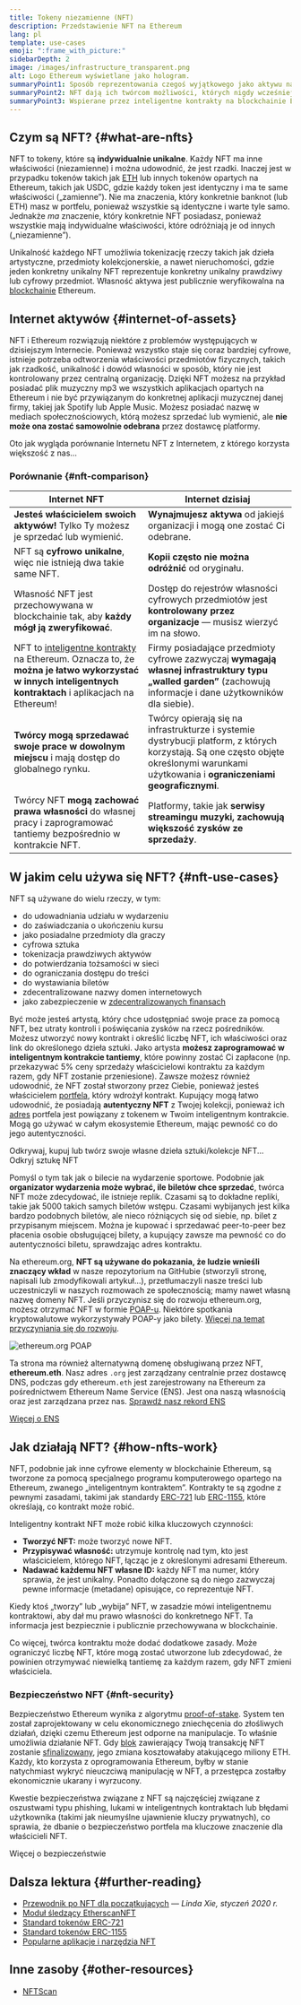 ```yaml
---
title: Tokeny niezamienne (NFT)
description: Przedstawienie NFT na Ethereum
lang: pl
template: use-cases
emoji: ":frame_with_picture:"
sidebarDepth: 2
image: /images/infrastructure_transparent.png
alt: Logo Ethereum wyświetlane jako hologram.
summaryPoint1: Sposób reprezentowania czegoś wyjątkowego jako aktywu na blockchainie Ethereum.
summaryPoint2: NFT dają ich twórcom możliwości, których nigdy wcześniej nie mieli.
summaryPoint3: Wspierane przez inteligentne kontrakty na blockchainie Ethereum.
---
```


## Czym są NFT? {#what-are-nfts}

NFT to tokeny, które są **indywidualnie unikalne**. Każdy NFT ma inne właściwości (niezamienne) i można udowodnić, że jest rzadki. Inaczej jest w przypadku tokenów takich jak [ETH](/glossary/#ether) lub innych tokenów opartych na Ethereum, takich jak USDC, gdzie każdy token jest identyczny i ma te same właściwości („zamienne”). Nie ma znaczenia, który konkretnie banknot (lub ETH) masz w portfelu, ponieważ wszystkie są identyczne i warte tyle samo. Jednakże _ma_ znaczenie, który konkretnie NFT posiadasz, ponieważ wszystkie mają indywidualne właściwości, które odróżniają je od innych („niezamienne”).

Unikalność każdego NFT umożliwia tokenizację rzeczy takich jak dzieła artystyczne, przedmioty kolekcjonerskie, a nawet nieruchomości, gdzie jeden konkretny unikalny NFT reprezentuje konkretny unikalny prawdziwy lub cyfrowy przedmiot. Własność aktywa jest publicznie weryfikowalna na [blockchainie](/glossary/#blockchain) Ethereum.

<YouTube id="Xdkkux6OxfM" />

## Internet aktywów {#internet-of-assets}

NFT i Ethereum rozwiązują niektóre z problemów występujących w dzisiejszym Internecie. Ponieważ wszystko staje się coraz bardziej cyfrowe, istnieje potrzeba odtworzenia właściwości przedmiotów fizycznych, takich jak rzadkość, unikalność i dowód własności w sposób, który nie jest kontrolowany przez centralną organizację. Dzięki NFT możesz na przykład posiadać plik muzyczny mp3 we wszystkich aplikacjach opartych na Ethereum i nie być przywiązanym do konkretnej aplikacji muzycznej danej firmy, takiej jak Spotify lub Apple Music. Możesz posiadać nazwę w mediach społecznościowych, którą możesz sprzedać lub wymienić, ale **nie może ona zostać samowolnie odebrana** przez dostawcę platformy.

Oto jak wygląda porównanie Internetu NFT z Internetem, z którego korzysta większość z nas...

### Porównanie {#nft-comparison}

| Internet NFT                                                                                                                                                                         | Internet dzisiaj                                                                                                                                                                          |
| ------------------------------------------------------------------------------------------------------------------------------------------------------------------------------------ | ----------------------------------------------------------------------------------------------------------------------------------------------------------------------------------------- |
| **Jesteś właścicielem swoich aktywów!** Tylko Ty możesz je sprzedać lub wymienić.                                                                                                    | **Wynajmujesz aktywa** od jakiejś organizacji i mogą one zostać Ci odebrane.                                                                                                              |
| NFT są **cyfrowo unikalne**, więc nie istnieją dwa takie same NFT.                                                                                                                   | **Kopii często nie można odróżnić** od oryginału.                                                                                                                                         |
| Własność NFT jest przechowywana w blockchainie tak, aby **każdy mógł ją zweryfikować**.                                                                                              | Dostęp do rejestrów własności cyfrowych przedmiotów jest **kontrolowany przez organizacje** — musisz wierzyć im na słowo.                                                                 |
| NFT to [inteligentne kontrakty](/glossary/#smart-contract) na Ethereum. Oznacza to, że **można je łatwo wykorzystać w innych inteligentnych kontraktach** i aplikacjach na Ethereum! | Firmy posiadające przedmioty cyfrowe zazwyczaj **wymagają własnej infrastruktury typu „walled garden”** (zachowują informacje i dane użytkowników dla siebie).                            |
| **Twórcy mogą sprzedawać swoje prace w dowolnym miejscu** i mają dostęp do globalnego rynku.                                                                                         | Twórcy opierają się na infrastrukturze i systemie dystrybucji platform, z których korzystają. Są one często objęte określonymi warunkami użytkowania i **ograniczeniami geograficznymi**. |
| Twórcy NFT **mogą zachować prawa własności** do własnej pracy i zaprogramować tantiemy bezpośrednio w kontrakcie NFT.                                                                | Platformy, takie jak **serwisy streamingu muzyki, zachowują większość zysków ze sprzedaży**.                                                                                              |

## W jakim celu używa się NFT? {#nft-use-cases}

NFT są używane do wielu rzeczy, w tym:

- do udowadniania udziału w wydarzeniu
- do zaświadczania o ukończeniu kursu
- jako posiadalne przedmioty dla graczy
- cyfrowa sztuka
- tokenizacja prawdziwych aktywów
- do potwierdzania tożsamości w sieci
- do ograniczania dostępu do treści
- do wystawiania biletów
- zdecentralizowane nazwy domen internetowych
- jako zabezpieczenie w [zdecentralizowanych finansach](/glossary/#defi)

Być może jesteś artystą, który chce udostępniać swoje prace za pomocą NFT, bez utraty kontroli i poświęcania zysków na rzecz pośredników. Możesz utworzyć nowy kontrakt i określić liczbę NFT, ich właściwości oraz link do określonego dzieła sztuki. Jako artysta **możesz zaprogramować w inteligentnym kontrakcie tantiemy**, które powinny zostać Ci zapłacone (np. przekazywać 5% ceny sprzedaży właścicielowi kontraktu za każdym razem, gdy NFT zostanie przeniesione). Zawsze możesz również udowodnić, że NFT został stworzony przez Ciebie, ponieważ jesteś właścicielem [portfela](/glossary/#wallet), który wdrożył kontrakt. Kupujący mogą łatwo udowodnić, że posiadają **autentyczny NFT** z Twojej kolekcji, ponieważ ich [adres](/glossary/#address) portfela jest powiązany z tokenem w Twoim inteligentnym kontrakcie. Mogą go używać w całym ekosystemie Ethereum, mając pewność co do jego autentyczności.

<InfoBanner shouldSpaceBetween emoji=":eyes:" mt="8">
  <div>Odkrywaj, kupuj lub twórz swoje własne dzieła sztuki/kolekcje NFT...</div>
  <ButtonLink to="/dapps/?category=collectibles#explore">
    Odkryj sztukę NFT
  </ButtonLink>
</InfoBanner>

Pomyśl o tym tak jak o bilecie na wydarzenie sportowe. Podobnie jak **organizator wydarzenia może wybrać, ile biletów chce sprzedać**, twórca NFT może zdecydować, ile istnieje replik. Czasami są to dokładne repliki, takie jak 5000 takich samych biletów wstępu. Czasami wybijanych jest kilka bardzo podobnych biletów, ale nieco różniących się od siebie, np. bilet z przypisanym miejscem. Można je kupować i sprzedawać peer-to-peer bez płacenia osobie obsługującej bilety, a kupujący zawsze ma pewność co do autentyczności biletu, sprawdzając adres kontraktu.

Na ethereum.org, **NFT są używane do pokazania, że ludzie wnieśli znaczący wkład** w nasze repozytorium na GitHubie (stworzyli stronę, napisali lub zmodyfikowali artykuł...), przetłumaczyli nasze treści lub uczestniczyli w naszych rozmowach ze społecznością; mamy nawet własną nazwę domeny NFT. Jeśli przyczynisz się do rozwoju ethereum.org, możesz otrzymać NFT w formie [POAP-u](/glossary/#poap). Niektóre spotkania kryptowalutowe wykorzystywały POAP-y jako bilety. [Więcej na temat przyczyniania się do rozwoju](/contributing/#poap).

![ethereum.org POAP](./poap.png)

Ta strona ma również alternatywną domenę obsługiwaną przez NFT, **ethereum.eth**. Nasz adres `.org` jest zarządzany centralnie przez dostawcę DNS, podczas gdy ethereum`.eth` jest zarejestrowany na Ethereum za pośrednictwem Ethereum Name Service (ENS). Jest ona naszą własnością oraz jest zarządzana przez nas. [Sprawdź nasz rekord ENS](https://app.ens.domains/name/ethereum.eth)

[Więcej o ENS](https://app.ens.domains)

<Divider />

## Jak działają NFT? {#how-nfts-work}

NFT, podobnie jak inne cyfrowe elementy w blockchainie Ethereum, są tworzone za pomocą specjalnego programu komputerowego opartego na Ethereum, zwanego „inteligentnym kontraktem”. Kontrakty te są zgodne z pewnymi zasadami, takimi jak standardy [ERC-721](/glossary/#erc-721) lub [ERC-1155](/glossary/#erc-1155), które określają, co kontrakt może robić.

Inteligentny kontrakt NFT może robić kilka kluczowych czynności:

- **Tworzyć NFT:** może tworzyć nowe NFT.
- **Przypisywać własność:** utrzymuje kontrolę nad tym, kto jest właścicielem, którego NFT, łącząc je z określonymi adresami Ethereum.
- **Nadawać każdemu NFT własne ID:** każdy NFT ma numer, który sprawia, że jest unikalny. Ponadto dołączone są do niego zazwyczaj pewne informacje (metadane) opisujące, co reprezentuje NFT.

Kiedy ktoś „tworzy” lub „wybija” NFT, w zasadzie mówi inteligentnemu kontraktowi, aby dał mu prawo własności do konkretnego NFT. Ta informacja jest bezpiecznie i publicznie przechowywana w blockchainie.

Co więcej, twórca kontraktu może dodać dodatkowe zasady. Może ograniczyć liczbę NFT, które mogą zostać utworzone lub zdecydować, że powinien otrzymywać niewielką tantiemę za każdym razem, gdy NFT zmieni właściciela.

### Bezpieczeństwo NFT {#nft-security}

Bezpieczeństwo Ethereum wynika z algorytmu [proof-of-stake](/glossary/#pos). System ten został zaprojektowany w celu ekonomicznego zniechęcenia do złośliwych działań, dzięki czemu Ethereum jest odporne na manipulacje. To właśnie umożliwia działanie NFT. Gdy [blok](/glossary/#block) zawierający Twoją transakcję NFT zostanie [sfinalizowany](/glossary/#finality), jego zmiana kosztowałaby atakującego miliony ETH. Każdy, kto korzysta z oprogramowania Ethereum, byłby w stanie natychmiast wykryć nieuczciwą manipulację w NFT, a przestępca zostałby ekonomicznie ukarany i wyrzucony.

Kwestie bezpieczeństwa związane z NFT są najczęściej związane z oszustwami typu phishing, lukami w inteligentnych kontraktach lub błędami użytkownika (takimi jak nieumyślne ujawnienie kluczy prywatnych), co sprawia, że dbanie o bezpieczeństwo portfela ma kluczowe znaczenie dla właścicieli NFT.

<ButtonLink to="/security/">
  Więcej o bezpieczeństwie
</ButtonLink>

## Dalsza lektura {#further-reading}

- [Przewodnik po NFT dla początkujących](https://linda.mirror.xyz/df649d61efb92c910464a4e74ae213c4cab150b9cbcc4b7fb6090fc77881a95d) — _Linda Xie, styczeń 2020 r._
- [Moduł śledzący EtherscanNFT](https://etherscan.io/nft-top-contracts)
- [Standard tokenów ERC-721](/developers/docs/standards/tokens/erc-721/)
- [Standard tokenów ERC-1155](/developers/docs/standards/tokens/erc-1155/)
- [Popularne aplikacje i narzędzia NFT](https://www.ethereum-ecosystem.com/blockchains/ethereum/nfts)

## Inne zasoby {#other-resources}

- [NFTScan](https://nftscan.com/)

<Divider />

<QuizWidget quizKey="nfts" />
